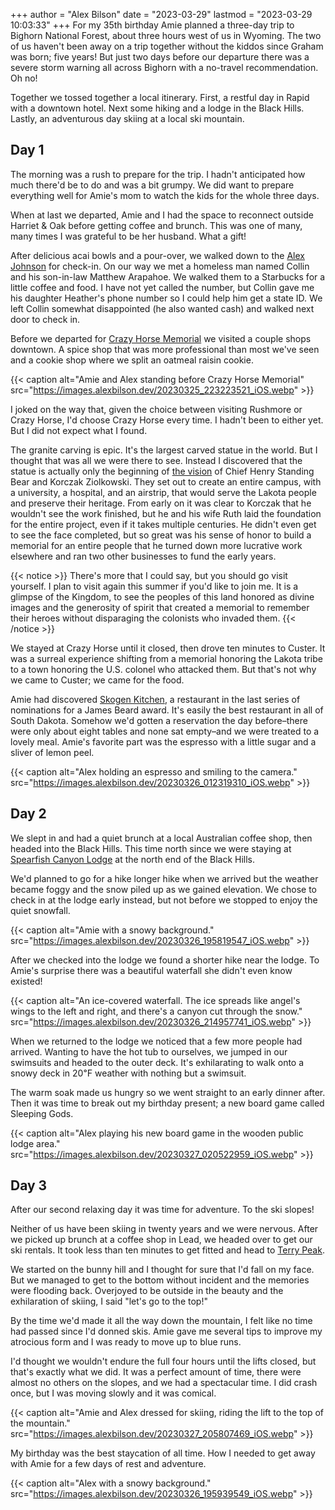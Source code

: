 +++
author = "Alex Bilson"
date = "2023-03-29"
lastmod = "2023-03-29 10:03:33"
+++
For my 35th birthday Amie planned a three-day trip to Bighorn National Forest, about three hours west of us in Wyoming. The two of us haven't been away on a trip together without the kiddos since Graham was born; five years! But just two days before our departure there was a severe storm warning all across Bighorn with a no-travel recommendation. Oh no!

Together we tossed together a local itinerary. First, a restful day in Rapid with a downtown hotel. Next some hiking and a lodge in the Black Hills. Lastly, an adventurous day skiing at a local ski mountain.

## Day 1

The morning was a rush to prepare for the trip. I hadn't anticipated how much there'd be to do and was a bit grumpy. We did want to prepare everything well for Amie's mom to watch the kids for the whole three days.

When at last we departed, Amie and I had the space to reconnect outside Harriet & Oak before getting coffee and brunch. This was one of many, many times I was grateful to be her husband. What a gift!

After delicious acai bowls and a pour-over, we walked down to the [Alex Johnson](https://www.alexjohnson.com/) for check-in. On our way we met a homeless man named Collin and his son-in-law Matthew Arapahoe. We walked them to a Starbucks for a little coffee and food. I have not yet called the number, but Collin gave me his daughter Heather's phone number so I could help him get a state ID. We left Collin somewhat disappointed (he also wanted cash) and walked next door to check in.

Before we departed for [Crazy Horse Memorial](https://crazyhorsememorial.org/story) we visited a couple shops downtown. A spice shop that was more professional than most we've seen and a cookie shop where we split an oatmeal raisin cookie.

{{< caption alt="Amie and Alex standing before Crazy Horse Memorial" src="https://images.alexbilson.dev/20230325_223223521_iOS.webp" >}}

I joked on the way that, given the choice between visiting Rushmore or Crazy Horse, I'd choose Crazy Horse every time. I hadn't been to either yet. But I did not expect what I found.

The granite carving is epic. It's the largest carved statue in the world. But I thought that was all we were there to see. Instead I discovered that the statue is actually only the beginning of [the vision](https://crazyhorsememorial.org/dream/) of Chief Henry Standing Bear and Korczak Ziolkowski. They set out to create an entire campus, with a university, a hospital, and an airstrip, that would serve the Lakota people and preserve their heritage. From early on it was clear to Korczak that he wouldn't see the work finished, but he and his wife Ruth laid the foundation for the entire project, even if it takes multiple centuries. He didn't even get to see the face completed, but so great was his sense of honor to build a memorial for an entire people that he turned down more lucrative work elsewhere and ran two other businesses to fund the early years.

{{< notice >}}
There's more that I could say, but you should go visit yourself. I plan to visit again this summer if you'd like to join me. It is a glimpse of the Kingdom, to see the peoples of this land honored as divine images and the generosity of spirit that created a memorial to remember their heroes without disparaging the colonists who invaded them.
{{< /notice >}}

We stayed at Crazy Horse until it closed, then drove ten minutes to Custer. It was a surreal experience shifting from a memorial honoring the Lakota tribe to a town honoring the U.S. colonel who attacked them. But that's not why we came to Custer; we came for the food.

Amie had discovered [Skogen Kitchen](https://www.skogenkitchen.com/), a restaurant in the last series of nominations for a James Beard award. It's easily the best restaurant in all of South Dakota. Somehow we'd gotten a reservation the day before–there were only about eight tables and none sat empty–and we were treated to a lovely meal. Amie's favorite part was the espresso with a little sugar and a sliver of lemon peel.

{{< caption alt="Alex holding an espresso and smiling to the camera." src="https://images.alexbilson.dev/20230326_012319310_iOS.webp" >}}

## Day 2

We slept in and had a quiet brunch at a local Australian coffee shop, then headed into the Black Hills. This time north since we were staying at [Spearfish Canyon Lodge](https://spfcanyon.com/) at the north end of the Black Hills.

We'd planned to go for a hike longer hike when we arrived but the weather became foggy and the snow piled up as we gained elevation. We chose to check in at the lodge early instead, but not before we stopped to enjoy the quiet snowfall.

{{< caption alt="Amie with a snowy background." src="https://images.alexbilson.dev/20230326_195819547_iOS.webp" >}}

After we checked into the lodge we found a shorter hike near the lodge. To Amie's surprise there was a beautiful waterfall she didn't even know existed!

{{< caption alt="An ice-covered waterfall. The ice spreads like angel's wings to the left and right, and there's a canyon cut through the snow." src="https://images.alexbilson.dev/20230326_214957741_iOS.webp" >}}

When we returned to the lodge we noticed that a few more people had arrived. Wanting to have the hot tub to ourselves, we jumped in our swimsuits and headed to the outer deck. It's exhilarating to walk onto a snowy deck in 20℉ weather with nothing but a swimsuit.

The warm soak made us hungry so we went straight to an early dinner after. Then it was time to break out my birthday present; a new board game called Sleeping Gods.

{{< caption alt="Alex playing his new board game in the wooden public lodge area." src="https://images.alexbilson.dev/20230327_020522959_iOS.webp" >}}

## Day 3

After our second relaxing day it was time for adventure. To the ski slopes!

Neither of us have been skiing in twenty years and we were nervous. After we picked up brunch at a coffee shop in Lead, we headed over to get our ski rentals. It took less than ten minutes to get fitted and head to [Terry Peak](https://terrypeak.com/).

We started on the bunny hill and I thought for sure that I'd fall on my face. But we managed to get to the bottom without incident and the memories were flooding back. Overjoyed to be outside in the beauty and the exhilaration of skiing, I said "let's go to the top!"

By the time we'd made it all the way down the mountain, I felt like no time had passed since I'd donned skis. Amie gave me several tips to improve my atrocious form and I was ready to move up to blue runs.

I'd thought we wouldn't endure the full four hours until the lifts closed, but that's exactly what we did. It was a perfect amount of time, there were almost no others on the slopes, and we had a spectacular time. I did crash once, but I was moving slowly and it was comical.

{{< caption alt="Amie and Alex dressed for skiing, riding the lift to the top of the mountain." src="https://images.alexbilson.dev/20230327_205807469_iOS.webp" >}}

My birthday was the best staycation of all time. How I needed to get away with Amie for a few days of rest and adventure.

{{< caption alt="Alex with a snowy background." src="https://images.alexbilson.dev/20230326_195939549_iOS.webp" >}}
